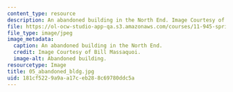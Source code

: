 ```yaml
---
content_type: resource
description: An abandoned building in the North End. Image Courtesy of Bill Massaquoi.
file: https://ol-ocw-studio-app-qa.s3.amazonaws.com/courses/11-945-springfield-studio-fall-2005/181cf5229a9aa17ceb288c69780ddc5a_05_abandoned_bldg.jpg
file_type: image/jpeg
image_metadata:
  caption: An abandoned building in the North End.
  credit: Image Courtesy of Bill Massaquoi.
  image-alt: Abandoned building.
resourcetype: Image
title: 05_abandoned_bldg.jpg
uid: 181cf522-9a9a-a17c-eb28-8c69780ddc5a
---
```

